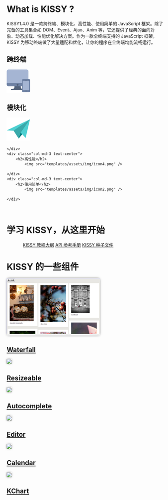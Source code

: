

<!--div class="text-center" id="show-off"-->
<!--首焦图片-->
<!--/div-->
<!--div class="text-center">
	<img src="templates/assets/img/new-logo.png" width=200  />
</div-->

<p></p>

# What is KISSY ?

KISSY<span class="badge">1.4.0</span> 是一款跨终端、模块化、高性能、使用简单的 JavaScript 框架。除了完备的工具集合如 DOM、Event、Ajax、Anim 等，它还提供了经典的面向对象、动态加载、性能优化解决方案。作为一款全终端支持的 JavaScript 框架，KISSY 为移动终端做了大量适配和优化，让你的程序在全终端均能流畅运行。

<div class="row-fluid">
	<div class="col-md-3 text-center">
		<h2>跨终端</h2>
			<img src="templates/assets/img/icon1.png" />
	</div>
	<div class="col-md-3 text-center">
		<h2>模块化</h2>
			<img src="templates/assets/img/icon3.png" />
	
	</div>
	<div class="col-md-3 text-center">
		<h2>高性能</h2>
			<img src="templates/assets/img/icon4.png" />
	
	</div>
	<div class="col-md-3 text-center">
		<h2>使用简单</h2>
			<img src="templates/assets/img/icon2.png" />
	
	</div>
</div>

<p>&nbsp;</p>

# 学习 KISSY，从这里开始

<div class="jumbotron row-fluid text-center">
	<div style="max-width: 400px; margin: 0 auto">
		<a class="btn btn-primary btn-lg btn-block" href="get-started.html">KISSY 教程大纲</a>
		<a class="btn btn-info btn-lg btn-block" href="../docs/html/api/">API 参考手册</a>
		<a class="btn btn-success btn-lg btn-block" href="http://g.tbcdn.cn/kissy/k/1.4.0/seed.js">KISSY 种子文件</a>
	</div>
</div>

# KISSY 的一些组件

<style>
.img-rounded{
	box-shadow:0 0 8px -3px black;
}

</style>

<div class="row-fluid index-box">
	<div class="col-md-4">
		<img src="templates/assets/img/widget1.png" class="img-rounded img-responsive">
		<div class="caption text-center">
			<h2><a href="http://gallery.kissyui.com/waterfallx/1.0/guide/index.html">Waterfall</a></h2>
		</div>
	</div>
	<div class="col-md-4">
		<img src="http://gtms04.alicdn.com/tps/i4/T109qzFXdbXXX_yTTS-300-185.png" class="img-rounded img-responsive">
		<div class="caption text-center">
			<h2><a href="resizable.html">Resizeable</a></h2>
		</div>
	</div>
	<div class="col-md-4">
		<img src="http://gtms01.alicdn.com/tps/i1/T1YhiwFjFgXXX_yTTS-300-185.png" class="img-rounded img-responsive">
		<div class="caption text-center">
			<h2><a href="http://gallery.kissyui.com/autocomplete/1.2/guide/index.html">Autocomplete</a></h2>
		</div>
	</div>
</div>
<div class="row-fluid index-box">
	<div class="col-md-4">
		<img src="http://gtms02.alicdn.com/tps/i2/T1fn1AFnpbXXX_yTTS-300-185.png" class="img-rounded img-responsive">
		<div class="caption text-center">
			<h2><a href="http://docs.kissyui.com/docs/html/api/component/editor/editor.html">Editor</a></h2>
		</div>
	</div>
	<div class="col-md-4">
		<img src="http://gtms03.alicdn.com/tps/i3/T1SJqBFX4bXXcKO_TS-300-186.png" class="img-rounded img-responsive">
		<div class="caption text-center">
			<h2><a href="http://gallery.kissyui.com/calendar/1.2/guide/index.html">Calendar</a></h2>
		</div>
	</div>
	<div class="col-md-4">
		<img src="http://gtms04.alicdn.com/tps/i4/T1tG5zFlleXXX_yTTS-300-185.png" class="img-rounded img-responsive">
		<div class="caption text-center">
			<h2><a href="http://gallery.kissyui.com/kcharts/1.1/guide/index.html">KChart</a></h2>
		</div>
	</div>
</div>

<p>&nbsp;</p>
